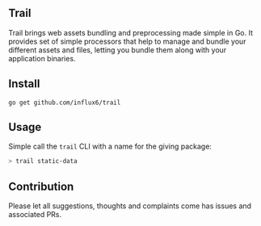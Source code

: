 Trail
---------

Trail brings web assets bundling and preprocessing made simple in Go. It provides set of simple processors that help
to manage and bundle your different assets and files, letting you bundle them along with your application binaries.


## Install

```
go get github.com/influx6/trail
```

## Usage

Simple call the `trail` CLI with a name for the giving package:

```bash
> trail static-data
```


## Contribution

Please let all suggestions, thoughts and complaints come has issues and associated PRs.
